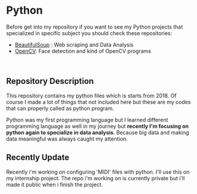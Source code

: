 # Python

Before get into my repository if you want to see my Python projects that specialized in specific subject you should check these repositories:

- [BeautifulSoup](https://github.com/Alperencode/BeautifulSoup) :  Web scraping and Data Analysis    
- [OpenCV](https://github.com/Alperencode/OpenCV): Face detection and kind of OpenCV programs
<br/>

## Repository Description

This repository contains my python files which is starts from 2018. Of course I made a lot of things that not included here but these are my codes that can properly called as python program. 

Python was my first programming language but I learned different programming language as well in my journey but **recently I'm focusing on python again to specialize in data analysis**. Because big data and making data meaningful was always caught my attention.

## Recently Update

Recently i'm working on configuring 'MIDI' files with python. I'll use this on my internship project. The repo i'm working on is currently private but i'll made it public when i finish the project.